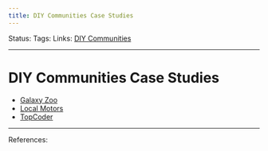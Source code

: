 ```yaml
---
title: DIY Communities Case Studies
---
```

Status:
Tags:
Links: [DIY Communities](out/diy-communities.md)
___
# DIY Communities Case Studies
- [Galaxy Zoo](out/galaxy-zoo.md)
- [Local Motors](out/local-motors.md)
- [TopCoder](out/topcoder.md)

___
References: